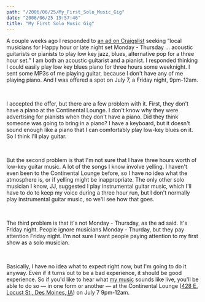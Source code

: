 ```yaml
---
path: "/2006/06/25/My_First_Solo_Music_Gig" 
date: "2006/06/25 19:57:46" 
title: "My First Solo Music Gig" 
---
```

<p>A couple weeks ago I responded to <a href="http://desmoines.craigslist.org/muc/170812179.html">an ad on Craigslist</a> seeking <q>local musicians for Happy hour or late night set Monday - Thursday &#8230; acoustic guitarists or pianists to play low key jazz, blues, alternative pop for a three hour set.</q> I am both an acoustic guitarist and a pianist. I responded thinking I could easily play low key blues piano for three hours some weeknight. I sent some MP3s of me playing guitar, because I don't have any of me playing piano. And I was offered a spot on July 7, a Friday night, 9pm-12am.</p><br><p>I accepted the offer, but there are a few problem with it. First, they don't have a piano at the Continental Lounge. I don't know why they were advertising for pianists when they don't have a piano. Did they think someone was going to bring in a piano? I have a keyboard, but it doesn't sound enough like a piano that I can comfortably play low-key blues on it. So I think I'll play guitar.</p><br><p>But the second problem is that I'm not sure that I have three hours worth of low-key guitar music. A lot of the songs I know involve yelling. I haven't even been to the Continental Lounge before, so I have no idea what the atmosphere is, or if yelling might be inappropriate. The only other solo musician I know, JJ, suggested I play instrumental guitar music, which I'll have to do to keep my voice during a three hour run, but I don't normally play instrumental guitar music, so we'll see how that goes.</p><br><p>The third problem is that it's not Monday - Thursday, as the ad said. It's Friday night. People ignore musicians Monday - Thurday, but they pay attention Friday night. I'm not sure I want people paying attention to my first show as a solo musician.</p><br><p>Basically, I have no idea what to expect right now, but I'm going to do it anyway. Even if it turns out to be a bad experience, it should be good experience. So if you'd like to hear what <a href="http://music.randomchaos.com/">my music</a> sounds like live, you'll be able to do so &#8212; in one form or another &#8212; at <span class="vcard"><span class="org fn">the Continental Lounge</span> (<a class="adr" href="http://maps.google.com/maps?f=q&amp;hl=en&amp;q=428+E.+Locust+St.+Des+Moines,+IA&amp;ie=UTF8&amp;om=1"><span class="street-addres">428 E. Locust St.</span>, <span class="locality">Des Moines</span>, <abbr class="region" title="Iowa">IA</abbr></a>)</span> on July 7 9pm-12am.</p>